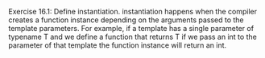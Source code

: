 Exercise 16.1: Define instantiation. instantiation happens when the compiler creates a function instance depending on the arguments passed to the template parameters. For example, if a template has a single parameter of typename T and we define a function that returns T if we pass an int to the parameter of that template the function instance will return an int.
